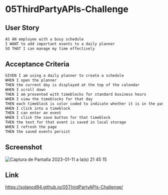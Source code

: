 # 05ThirdPartyAPIs-Challenge

## User Story

```md
AS AN employee with a busy schedule
I WANT to add important events to a daily planner
SO THAT I can manage my time effectively
```

## Acceptance Criteria

```md
GIVEN I am using a daily planner to create a schedule
WHEN I open the planner
THEN the current day is displayed at the top of the calendar
WHEN I scroll down
THEN I am presented with timeblocks for standard business hours
WHEN I view the timeblocks for that day
THEN each timeblock is color coded to indicate whether it is in the past, present, or future
WHEN I click into a timeblock
THEN I can enter an event
WHEN I click the save button for that timeblock
THEN the text for that event is saved in local storage
WHEN I refresh the page
THEN the saved events persist
```
## Screenshot

![Captura de Pantalla 2023-01-11 a la(s) 21 45 15](https://user-images.githubusercontent.com/117420563/211970993-d29d2d37-805b-4520-9f51-98c769a54ace.png)


## Link
https://solanod94.github.io/05ThirdPartyAPIs-Challenge/
